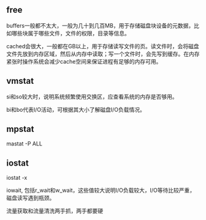 ## free

buffers一般都不太大，一般为几十到几百MB，用于存储磁盘块设备的元数据，比如哪些块属于哪些文件，文件的权限，目录等信息。

cached会很大，一般都在GB以上，用于存储读写文件的页。读文件时，会将磁盘文件先放到内存区域，然后从内存中读取；写一个文件时，会先写到缓存。在内存紧张时操作系统会减少cache空间来保证进程有足够的内存可用。



## vmstat

si和so较大时，说明系统频繁使用交换区，应查看系统的内存是否够用。

bi和bo代表I/O活动，可根据其大小了解磁盘I/O负载情况。



## mpstat

mastat -P ALL



## iostat

iostat -x

iowait, 包括r_wait和w_wait，这些值较大说明I/O负载较大，I/O等待比较严重，磁盘读写遇到瓶颈。



流量获取和流量清洗两手抓，两手都要硬